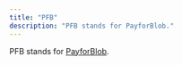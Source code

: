 ```yaml
---
title: "PFB"
description: "PFB stands for PayforBlob."
---
```


PFB stands for [PayforBlob](https://docs.celestia.org/concepts/how-celestia-works/transaction-lifecycle/).